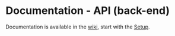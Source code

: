 # Documentation - API (back-end)

Documentation is available in the [wiki](https://github.com/hariduspilv/koolikott/wiki), start with the  [Setup](https://github.com/hariduspilv/koolikott/wiki/Setup-summary). 


